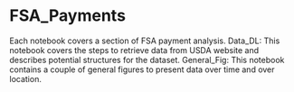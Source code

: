 # FSA_Payments
Each notebook covers a section of FSA payment analysis. 
Data_DL: This notebook covers the steps to retrieve data from USDA website and describes potential structures for the dataset. 
General_Fig: This notebook contains a couple of general figures to present data over time and over location. 
